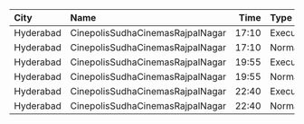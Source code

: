 | City      | Name                             |  Time | Type      | Price | Capacity | Booked |
| :-------- | :------------------------------- | ----: | :-------- | ----: | -------: | -----: |
| Hyderabad | CinepolisSudhaCinemasRajpalNagar | 17:10 | Executive |  150₹ |      133 |     28 |
| Hyderabad | CinepolisSudhaCinemasRajpalNagar | 17:10 | Normal    |  150₹ |       72 |      0 |
| Hyderabad | CinepolisSudhaCinemasRajpalNagar | 19:55 | Executive |  150₹ |      133 |     21 |
| Hyderabad | CinepolisSudhaCinemasRajpalNagar | 19:55 | Normal    |  150₹ |       72 |      0 |
| Hyderabad | CinepolisSudhaCinemasRajpalNagar | 22:40 | Executive |  150₹ |      133 |     36 |
| Hyderabad | CinepolisSudhaCinemasRajpalNagar | 22:40 | Normal    |  150₹ |       72 |      0 |